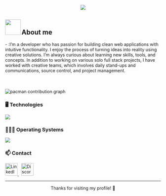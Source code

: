 <!-- Animated header and visual layout -->

<p align="center">
  <a href="https://github.com/efrainm">
    <img src="https://readme-typing-svg.herokuapp.com/?lines=%F0%9F%91%8B+Hi%2C+I'm+Efrain+Morales+from+Mexico;Fullstack+Developer;Passionate+about+technology+%F0%9F%9A%80&font=Pacifico&center=true&width=750&height=100&color=FF0000&vCenter=true&size=35">
  </a>
</p>

<br>

<img align="left" src = "https://user-images.githubusercontent.com/63050133/156777293-72a6e681-2582-4a9d-ad92-09d1181d47c7.gif" width = 50px height=50px>
<h2 align="left" font-weight="bold">About me</h2>  
- :I’m a developer who has passion for building clean web applications with intuitive functionality. I enjoy the process of turning ideas into reality using creative solutions. I’m always curious about learning new skills, tools, and concepts. In addition to working on various solo full stack projects, I have worked with creative teams, which involves daily stand-ups and communications, source control, and project management.
<br>
<br><br>

<br>

<picture>
  <source media="(prefers-color-scheme: dark)" srcset="https://raw.githubusercontent.com/maurodesouza/maurodesouza/output/pacman-contribution-graph-dark.svg">
  <source media="(prefers-color-scheme: light)" srcset="https://raw.githubusercontent.com/maurodesouza/maurodesouza/output/pacman-contribution-graph.svg">
  <img alt="pacman contribution graph" src="https://raw.githubusercontent.com/maurodesouza/maurodesouza/output/pacman-contribution-graph.svg">
</picture>

<!-- Choose your favorite coding GIF below by replacing the src URL
<img src="https://media.giphy.com/media/du3J3cXyzhj75IOgvA/giphy.gif" width="200" alt="Coding GIF 5" /> -->

<br>


### 🖥️ Technologies  
<img src="https://skillicons.dev/icons?i=git,css,discord,postgres,github,html,java,js,md,nodejs,py,react,ts,vscode,scrum" />

<br>

### 👨🏻‍💻 Operating Systems  
<img src="https://skillicons.dev/icons?i=windows,mint,ubuntu,debian" />

### 📫 Contact
<a href="https://www.linkedin.com/in/1010nishant/" target="_blank">
  <img src="https://user-images.githubusercontent.com/88904952/234979284-68c11d7f-1acc-4f0c-ac78-044e1037d7b0.png" alt="LinkedIn" height="40" />
  </a>
  &nbsp;
  <a href="https://discordapp.com/users/957722095381540874" target="_blank">
    <img src="https://user-images.githubusercontent.com/88904952/234982627-019fd336-6248-453c-9b05-97c13fd1d207.png" alt="Discord" height="40" />
</a>


---

<p align="center">Thanks for visiting my profile! 🚀</p>

